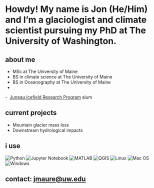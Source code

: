 # Howdy! My name is Jon (He/Him) and I’m a glaciologist and climate scientist pursuing my PhD at The University of Washington. 

## about me
-  MSc at The University of Maine 
-  BS in climate science at The University of Maine 
-  BS in Oceanography at The University of Maine 
-  
-  [Juneau Icefield Research Program](https://juneauicefield.org/) alum


## current projects
- Mountain glacier mass loss
- Downstream hydrological impacts


## i use
![Python](https://img.shields.io/badge/python-3670A0?style=for-the-badge&logo=python&logoColor=ffdd54)
![Jupyter Notebook](https://img.shields.io/badge/jupyter-%23FA0F00.svg?style=for-the-badge&logo=jupyter&logoColor=white)
![MATLAB](https://img.shields.io/badge/-MATLAB-orange?style=for-the-badge&logo=MATLAB)
![QGIS](https://img.shields.io/badge/-QGIS-green?style=for-the-badge&logo=QGIS)
![Linux](https://img.shields.io/badge/Linux-FCC624?style=for-the-badge&logo=linux&logoColor=black)
![Mac OS](https://img.shields.io/badge/mac%20os-000000?style=for-the-badge&logo=macos&logoColor=F0F0F0)
![Windows](https://img.shields.io/badge/Windows-0078D6?style=for-the-badge&logo=windows&logoColor=white)


## contact: jmaure@uw.edu
